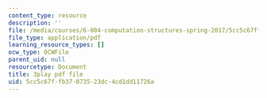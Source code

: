 ```yaml
---
content_type: resource
description: ''
file: /media/courses/6-004-computation-structures-spring-2017/5cc5c67ffb37073523dc4cd1dd11726a_J6rzqMwDUmM.pdf
file_type: application/pdf
learning_resource_types: []
ocw_type: OCWFile
parent_uid: null
resourcetype: Document
title: 3play pdf file
uid: 5cc5c67f-fb37-0735-23dc-4cd1dd11726a
---
```

